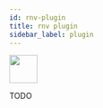 ```yaml
---
id: rnv-plugin
title: rnv plugin
sidebar_label: plugin
---
```


<img src="https://renative.org/img/ic_cli.png" width=50 height=50 />

TODO
